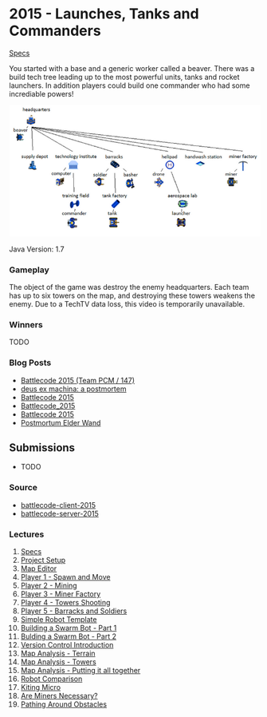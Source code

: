 # 2015 - Launches, Tanks and Commanders

[Specs](https://github.com/bovard/battlecode-server-2015/blob/master/specs.md)

You started with a base and a generic worker called a beaver. There was a build tech tree leading up to the most powerful units, tanks and rocket launchers. In addition players could build one commander who had some incrediable powers!

![tech_tree](./TREE.PNG)

Java Version: 1.7

### Gameplay
The object of the game was destroy the enemy headquarters. Each team has up to six towers on the map, and destroying these towers weakens the enemy. Due to a TechTV data loss, this video is temporarily unavailable.

### Winners
TODO

### Blog Posts

* [Battlecode 2015 (Team PCM / 147)](http://creativeascent.blogspot.com/2015/03/battlecode-2015-team-pcm-147.html)
* [deus ex machina: a postmortem](https://github.com/mackenzie-o/battlecode2015/blob/master/README.md)
* [Battlecode 2015](https://github.com/MattJohnerson/BattleCode2015/blob/master/Blogpost.pdf)
* [Battlecode_2015](http://battlecode2015millerm94.blogspot.com/2015/03/battlecode2015.html)
* [Battlecode 2015](http://battlecode2015.blogspot.com/2015/04/battlecode-2015.html)
* [Postmortum Elder Wand](http://2015team152.blogspot.com/2015/04/1-introduction-having-played-our-fair.html)

## Submissions
* TODO

### Source

* [battlecode-client-2015](https://github.com/bovard/battlecode-client-2015)
* [battlecode-server-2015](https://github.com/bovard/battlecode-server-2015)


### Lectures

1. [Specs](https://www.youtube.com/watch?v=PUifzoDqN-0)
2. [Project Setup](https://www.youtube.com/watch?v=bm0H4Lqg5T4)
3. [Map Editor](https://www.youtube.com/watch?v=ITlp4-i7YGA)
4. [Player 1 - Spawn and Move](https://www.youtube.com/watch?v=Ea9ntOcrGlQ)
5. [Player 2 - Mining](https://www.youtube.com/watch?v=lkzzN3s1u7s)
6. [Player 3 - Miner Factory](https://www.youtube.com/watch?v=2YbzMFILzY8)
7. [Player 4 - Towers Shooting](https://www.youtube.com/watch?v=uIue0jXpdZQ)
8. [Player 5 - Barracks and Soldiers](https://www.youtube.com/watch?v=T4lxIij0UtE)
9. [Simple Robot Template](https://www.youtube.com/watch?v=he7NT3_iuBo)
10. [Building a Swarm Bot - Part 1](https://www.youtube.com/watch?v=paf6c-H35tc)
11. [Bulding a Swarm Bot - Part 2](https://www.youtube.com/watch?v=xXvH3Vc0LvU)
12. [Version Control Introduction](https://www.youtube.com/watch?v=ozRSVWfnWI8)
13. [Map Analysis - Terrain](https://www.youtube.com/watch?v=3jQY_-kEZEE)
14. [Map Analysis - Towers](https://www.youtube.com/watch?v=Pb20buJaoWc)
15. [Map Analysis - Putting it all together](https://www.youtube.com/watch?v=4kCKkzyE6hg)
16. [Robot Comparison](https://www.youtube.com/watch?v=yUWAiKSN3VY)
17. [Kiting Micro](https://www.youtube.com/watch?v=9kaYgaqkRkg)
18. [Are Miners Necessary?](https://www.youtube.com/watch?v=63zMQnhi7UM)
19. [Pathing Around Obstacles](https://www.youtube.com/watch?v=pqjWjVPRGeI)
